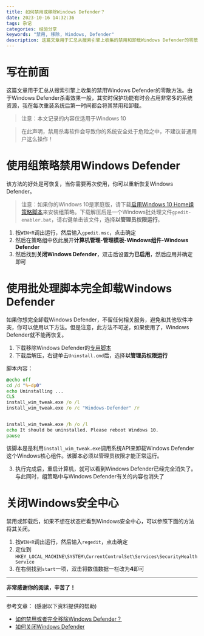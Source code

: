 ```yaml
---
title: 如何禁用或移除Windows Defender？
date: 2023-10-16 14:32:36
tags: 杂记
categories: 经验分享
keywords: "禁用, 移除, Windows, Defender"
description: 这篇文章用于汇总从搜索引擎上收集的禁用和卸载Windows Defender的零散方法
---
```

# 写在前面
这篇文章用于汇总从搜索引擎上收集的禁用Windows Defender的零散方法。由于Windows Defender杀毒效果一般，其实时保护功能有时会占用非常多的系统资源，我在每次重装系统后第一时间都会将其禁用和卸载。

> 注意：本文记录的内容仅适用于Windows 10

> 在此声明，禁用杀毒软件会导致你的系统安全处于危险之中，不建议普通用户这么操作！

# 使用组策略禁用Windows Defender
该方法的好处是可恢复，当你需要再次使用，你可以重新恢复Windows Defender。

> 注意：如果你的Windows 10是家庭版，请下载[启用Windows 10 Home组策略脚本](https://gcore.jsdelivr.net/gh/Xe-Persistent/CDN-source/file/post/remove-windows-defender/WindowsDefenderRemoveScript.zip)来安装组策略。下载解压后是一个Windows批处理文件`gpedit-enabler.bat`，请右键单击该文件，选择**以管理员权限运行**。

1. 按`WIN+R`调出运行，然后输入`gpedit.msc`，点击确定
2. 然后在策略组中依此展开**计算机管理-管理模板-Windows组件-Windows Defender**
3. 然后找到**关闭Windows Defender**，双击后设置为**已启用**，然后应用并确定即可

# 使用批处理脚本完全卸载Windows Defender
如果你想完全卸载Windows Defender，不留任何相关服务，避免和其他软件冲突，你可以使用以下方法。但是注意，此方法不可逆，如果使用了，Windows Defender就不能再恢复。

1. 下载移除Windows Defender的[专用脚本](https://gcore.jsdelivr.net/gh/Xe-Persistent/CDN-source/file/post/remove-windows-defender/gpedit-enabler.zip)
2. 下载后解压，右键单击`Uninstall.cmd`后，选择**以管理员权限运行**

脚本内容：
```bat
@echo off
cd /d "%~dp0"
echo Uninstalling ...
CLS
install_wim_tweak.exe /o /l
install_wim_tweak.exe /o /c "Windows-Defender" /r


install_wim_tweak.exe /h /o /l
echo It should be uninstalled. Please reboot Windows 10.
pause
```
该脚本是是利用`install_wim_tweak.exe`调用系统API来卸载Windows Defender这个Windows核心组件。该脚本必须以管理员权限才能正常运行。

3. 执行完成后，重启计算机，就可以看到Windows Defender已经完全消失了。与此同时，组策略中与Windows Defender有关的内容也消失了

# 关闭Windows安全中心
禁用或卸载后，如果不想在状态栏看到Windows安全中心，可以参照下面的方法将其关闭。

1. 按`WIN+R`调出运行，然后输入`regedit`，点击确定
2. 定位到`HKEY_LOCAL_MACHINE\SYSTEM\CurrentControlSet\Services\SecurityHealthService`
3. 在右侧找到`start`一项，双击将数值数据一栏改为**4**即可

---
**非常感谢你的阅读，辛苦了！**

---
参考文章： (感谢以下资料提供的帮助)
- [如何禁用或者完全移除Windows Defender？](https://www.reneelab.com.cn/forbidden-windows-defender.html)
- [如何关闭Windows Defender](https://zhuanlan.zhihu.com/p/30675056)
